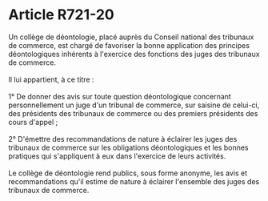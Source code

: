 # Article R721-20

<div align='left'>Un collège de déontologie, placé auprès du Conseil national des tribunaux de commerce, est chargé de favoriser la bonne application des principes déontologiques inhérents à l'exercice des fonctions des juges des tribunaux de commerce.</div><div align='left'><br/>Il lui appartient, à ce titre :<br/><br/>1° De donner des avis sur toute question déontologique concernant personnellement un juge d'un tribunal de commerce, sur saisine de celui-ci, des présidents des tribunaux de commerce ou des premiers présidents des cours d'appel ;<br/><br/>2° D'émettre des recommandations de nature à éclairer les juges des tribunaux de commerce sur les obligations déontologiques et les bonnes pratiques qui s'appliquent à eux dans l'exercice de leurs activités.<br/><br/>Le collège de déontologie rend publics, sous forme anonyme, les avis et recommandations qu'il estime de nature à éclairer l'ensemble des juges des tribunaux de commerce. </div><div align='left'></div>